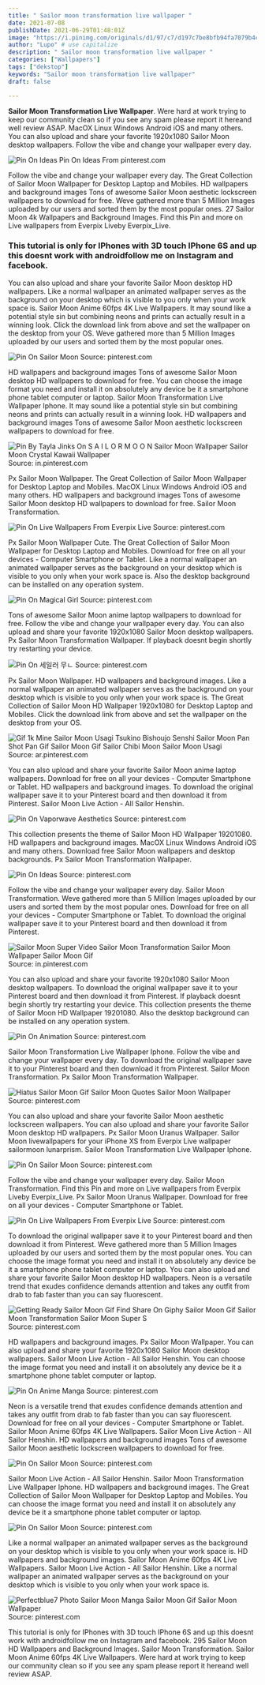 ```yaml
---
title: " Sailor moon transformation live wallpaper "
date: 2021-07-08
publishDate: 2021-06-29T01:48:01Z
image: "https://i.pinimg.com/originals/d1/97/c7/d197c7be8bfb94fa7079b4c5de9f6a0d.gif"
author: "Lupo" # use capitalize
description: " Sailor moon transformation live wallpaper "
categories: ["Wallpapers"]
tags: ["dekstop"]
keywords: "Sailor moon transformation live wallpaper"
draft: false

---
```



**Sailor Moon Transformation Live Wallpaper**. Were hard at work trying to keep our community clean so if you see any spam please report it hereand well review ASAP. MacOX Linux Windows Android iOS and many others. You can also upload and share your favorite 1920x1080 Sailor Moon desktop wallpapers. Follow the vibe and change your wallpaper every day.

![Pin On Ideas](https://i.pinimg.com/originals/28/13/cd/2813cd004b44c8b571245779409322a2.gif "Pin On Ideas")
Pin On Ideas From pinterest.com


Follow the vibe and change your wallpaper every day. The Great Collection of Sailor Moon Wallpaper for Desktop Laptop and Mobiles. HD wallpapers and background images Tons of awesome Sailor Moon aesthetic lockscreen wallpapers to download for free. Weve gathered more than 5 Million Images uploaded by our users and sorted them by the most popular ones. 27 Sailor Moon 4k Wallpapers and Background Images. Find this Pin and more on Live wallpapers from Everpix Liveby Everpix_Live.

### This tutorial is only for IPhones with 3D touch IPhone 6S and up this doesnt work with androidfollow me on Instagram and facebook.

You can also upload and share your favorite Sailor Moon desktop HD wallpapers. Like a normal wallpaper an animated wallpaper serves as the background on your desktop which is visible to you only when your work space is. Sailor Moon Anime 60fps 4K Live Wallpapers. It may sound like a potential style sin but combining neons and prints can actually result in a winning look. Click the download link from above and set the wallpaper on the desktop from your OS. Weve gathered more than 5 Million Images uploaded by our users and sorted them by the most popular ones.


![Pin On Sailor Moon](https://i.pinimg.com/originals/eb/1d/cb/eb1dcb076f7e84b66286563fc41f0ed9.gif "Pin On Sailor Moon")
Source: pinterest.com

HD wallpapers and background images Tons of awesome Sailor Moon desktop HD wallpapers to download for free. You can choose the image format you need and install it on absolutely any device be it a smartphone phone tablet computer or laptop. Sailor Moon Transformation Live Wallpaper Iphone. It may sound like a potential style sin but combining neons and prints can actually result in a winning look. HD wallpapers and background images Tons of awesome Sailor Moon aesthetic lockscreen wallpapers to download for free.

![Pin By Tayla Jinks On S A I L O R M O O N Sailor Moon Wallpaper Sailor Moon Crystal Kawaii Wallpaper](https://i.pinimg.com/originals/ec/9b/1d/ec9b1dcd9cde705c252e378721da5125.jpg "Pin By Tayla Jinks On S A I L O R M O O N Sailor Moon Wallpaper Sailor Moon Crystal Kawaii Wallpaper")
Source: in.pinterest.com

Px Sailor Moon Wallpaper. The Great Collection of Sailor Moon Wallpaper for Desktop Laptop and Mobiles. MacOX Linux Windows Android iOS and many others. HD wallpapers and background images Tons of awesome Sailor Moon desktop HD wallpapers to download for free. Sailor Moon Transformation.

![Pin On Live Wallpapers From Everpix Live](https://i.pinimg.com/originals/57/d3/b7/57d3b72dfcd85defb639be3e0475e3d5.jpg "Pin On Live Wallpapers From Everpix Live")
Source: pinterest.com

Px Sailor Moon Wallpaper Cute. The Great Collection of Sailor Moon Wallpaper for Desktop Laptop and Mobiles. Download for free on all your devices - Computer Smartphone or Tablet. Like a normal wallpaper an animated wallpaper serves as the background on your desktop which is visible to you only when your work space is. Also the desktop background can be installed on any operation system.

![Pin On Magical Girl](https://i.pinimg.com/originals/41/98/8a/41988aa7f2095ba878ac1fe1f804d32e.gif "Pin On Magical Girl")
Source: pinterest.com

Tons of awesome Sailor Moon anime laptop wallpapers to download for free. Follow the vibe and change your wallpaper every day. You can also upload and share your favorite 1920x1080 Sailor Moon desktop wallpapers. Px Sailor Moon Transformation Wallpaper. If playback doesnt begin shortly try restarting your device.

![Pin On 세일러 무ㄴ](https://i.pinimg.com/originals/87/2c/22/872c227f4596dc27f05119db19196718.gif "Pin On 세일러 무ㄴ")
Source: pinterest.com

Px Sailor Moon Wallpaper. HD wallpapers and background images. Like a normal wallpaper an animated wallpaper serves as the background on your desktop which is visible to you only when your work space is. The Great Collection of Sailor Moon HD Wallpaper 1920x1080 for Desktop Laptop and Mobiles. Click the download link from above and set the wallpaper on the desktop from your OS.

![Gif 1k Mine Sailor Moon Usagi Tsukino Bishoujo Senshi Sailor Moon Pan Shot Pan Gif Sailor Moon Gif Sailor Chibi Moon Sailor Moon Usagi](https://i.pinimg.com/originals/0a/e7/0f/0ae70f3a4c1d9d6dfc08a2abc4e5b7e3.gif "Gif 1k Mine Sailor Moon Usagi Tsukino Bishoujo Senshi Sailor Moon Pan Shot Pan Gif Sailor Moon Gif Sailor Chibi Moon Sailor Moon Usagi")
Source: ar.pinterest.com

You can also upload and share your favorite Sailor Moon anime laptop wallpapers. Download for free on all your devices - Computer Smartphone or Tablet. HD wallpapers and background images. To download the original wallpaper save it to your Pinterest board and then download it from Pinterest. Sailor Moon Live Action - All Sailor Henshin.

![Pin On Vaporwave Aesthetics](https://i.pinimg.com/originals/24/51/37/24513785ed27711ea82fe18ad73de681.gif "Pin On Vaporwave Aesthetics")
Source: pinterest.com

This collection presents the theme of Sailor Moon HD Wallpaper 19201080. HD wallpapers and background images. MacOX Linux Windows Android iOS and many others. Download free Sailor Moon wallpapers and desktop backgrounds. Px Sailor Moon Transformation Wallpaper.

![Pin On Ideas](https://i.pinimg.com/originals/28/13/cd/2813cd004b44c8b571245779409322a2.gif "Pin On Ideas")
Source: pinterest.com

Follow the vibe and change your wallpaper every day. Sailor Moon Transformation. Weve gathered more than 5 Million Images uploaded by our users and sorted them by the most popular ones. Download for free on all your devices - Computer Smartphone or Tablet. To download the original wallpaper save it to your Pinterest board and then download it from Pinterest.

![Sailor Moon Super Video Sailor Moon Transformation Sailor Moon Wallpaper Sailor Moon Gif](https://i.pinimg.com/600x315/49/e4/10/49e410c290aea00e8be9f42d227529e6.jpg "Sailor Moon Super Video Sailor Moon Transformation Sailor Moon Wallpaper Sailor Moon Gif")
Source: in.pinterest.com

You can also upload and share your favorite 1920x1080 Sailor Moon desktop wallpapers. To download the original wallpaper save it to your Pinterest board and then download it from Pinterest. If playback doesnt begin shortly try restarting your device. This collection presents the theme of Sailor Moon HD Wallpaper 19201080. Also the desktop background can be installed on any operation system.

![Pin On Animation](https://i.pinimg.com/originals/db/a2/b3/dba2b3ecb61133a342bf289f4ccb218e.gif "Pin On Animation")
Source: pinterest.com

Sailor Moon Transformation Live Wallpaper Iphone. Follow the vibe and change your wallpaper every day. To download the original wallpaper save it to your Pinterest board and then download it from Pinterest. Sailor Moon Transformation. Px Sailor Moon Transformation Wallpaper.

![Hiatus Sailor Moon Gif Sailor Moon Quotes Sailor Moon Wallpaper](https://i.pinimg.com/originals/0b/70/96/0b7096c75f43f60f15941b3859ab1b7d.gif "Hiatus Sailor Moon Gif Sailor Moon Quotes Sailor Moon Wallpaper")
Source: pinterest.com

You can also upload and share your favorite Sailor Moon aesthetic lockscreen wallpapers. You can also upload and share your favorite Sailor Moon desktop HD wallpapers. Px Sailor Moon Uranus Wallpaper. Sailor Moon livewallpapers for your iPhone XS from Everpix Live wallpaper sailormoon lunarprism. Sailor Moon Transformation Live Wallpaper Iphone.

![Pin On Sailor Moon](https://i.pinimg.com/originals/61/12/f1/6112f148dd441b83078ce3a50d9ef760.jpg "Pin On Sailor Moon")
Source: pinterest.com

Follow the vibe and change your wallpaper every day. Sailor Moon Transformation. Find this Pin and more on Live wallpapers from Everpix Liveby Everpix_Live. Px Sailor Moon Uranus Wallpaper. Download for free on all your devices - Computer Smartphone or Tablet.

![Pin On Live Wallpapers From Everpix Live](https://i.pinimg.com/videos/thumbnails/originals/19/f6/4c/19f64c3b5334b9dd174c1da1b6095aae.0000001.jpg "Pin On Live Wallpapers From Everpix Live")
Source: pinterest.com

To download the original wallpaper save it to your Pinterest board and then download it from Pinterest. Weve gathered more than 5 Million Images uploaded by our users and sorted them by the most popular ones. You can choose the image format you need and install it on absolutely any device be it a smartphone phone tablet computer or laptop. You can also upload and share your favorite Sailor Moon desktop HD wallpapers. Neon is a versatile trend that exudes confidence demands attention and takes any outfit from drab to fab faster than you can say fluorescent.

![Getting Ready Sailor Moon Gif Find Share On Giphy Sailor Moon Gif Sailor Moon Transformation Sailor Moon Super S](https://i.pinimg.com/originals/76/81/0d/76810d6639f4b1d2d840239737aa8500.gif "Getting Ready Sailor Moon Gif Find Share On Giphy Sailor Moon Gif Sailor Moon Transformation Sailor Moon Super S")
Source: pinterest.com

HD wallpapers and background images. Px Sailor Moon Wallpaper. You can also upload and share your favorite 1920x1080 Sailor Moon desktop wallpapers. Sailor Moon Live Action - All Sailor Henshin. You can choose the image format you need and install it on absolutely any device be it a smartphone phone tablet computer or laptop.

![Pin On Anime Manga](https://i.pinimg.com/originals/f9/92/79/f9927975af1563a0e7ecd8a3f1661c0e.jpg "Pin On Anime Manga")
Source: pinterest.com

Neon is a versatile trend that exudes confidence demands attention and takes any outfit from drab to fab faster than you can say fluorescent. Download for free on all your devices - Computer Smartphone or Tablet. Sailor Moon Anime 60fps 4K Live Wallpapers. Sailor Moon Live Action - All Sailor Henshin. HD wallpapers and background images Tons of awesome Sailor Moon aesthetic lockscreen wallpapers to download for free.

![Pin On Sailor Moon](https://i.pinimg.com/originals/a3/94/ea/a394eafb33ca3e71a550d026563cd9c3.gif "Pin On Sailor Moon")
Source: pinterest.com

Sailor Moon Live Action - All Sailor Henshin. Sailor Moon Transformation Live Wallpaper Iphone. HD wallpapers and background images. The Great Collection of Sailor Moon Wallpaper for Desktop Laptop and Mobiles. You can choose the image format you need and install it on absolutely any device be it a smartphone phone tablet computer or laptop.

![Pin On Sailor Moon](https://i.pinimg.com/originals/52/a6/76/52a676ef26cafedd988af285afb35668.gif "Pin On Sailor Moon")
Source: pinterest.com

Like a normal wallpaper an animated wallpaper serves as the background on your desktop which is visible to you only when your work space is. HD wallpapers and background images. Sailor Moon Anime 60fps 4K Live Wallpapers. Sailor Moon Live Action - All Sailor Henshin. Like a normal wallpaper an animated wallpaper serves as the background on your desktop which is visible to you only when your work space is.

![Perfectblue7 Photo Sailor Moon Manga Sailor Moon Gif Sailor Moon Wallpaper](https://i.pinimg.com/originals/d1/97/c7/d197c7be8bfb94fa7079b4c5de9f6a0d.gif "Perfectblue7 Photo Sailor Moon Manga Sailor Moon Gif Sailor Moon Wallpaper")
Source: pinterest.com

This tutorial is only for IPhones with 3D touch IPhone 6S and up this doesnt work with androidfollow me on Instagram and facebook. 295 Sailor Moon HD Wallpapers and Background Images. Sailor Moon Transformation. Sailor Moon Anime 60fps 4K Live Wallpapers. Were hard at work trying to keep our community clean so if you see any spam please report it hereand well review ASAP.

